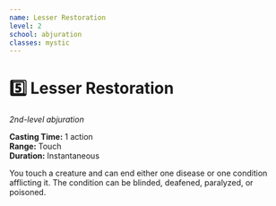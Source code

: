 ```yaml
---
name: Lesser Restoration
level: 2
school: abjuration
classes: mystic
---
```


# :five: Lesser Restoration 
_2nd-level abjuration_ 

**Casting Time:** 1 action    
**Range:** Touch    
**Duration:** Instantaneous 

You touch a creature and can end either one disease or one condition afflicting it. The condition can be blinded, deafened, paralyzed, or poisoned. 